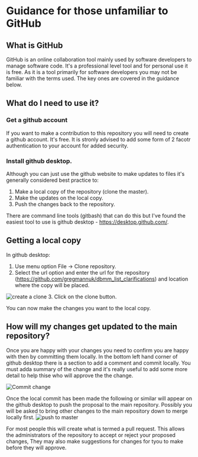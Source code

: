 # Guidance for those unfamiliar to GitHub

## What is GitHub
GitHub is an online collaboration tool mainly used by software developers to manage software code. It's a professional level tool and for personal use it is free. As it is a tool primarily for software developers you may not be familiar with the terms used. The key ones are covered in the guidance below.

## What do I need to use it?
### Get a github account
If you want to make a contribution to this repository you will need to create a github account. It's free. It is stronly advised to add some form of 2 facotr authentication to your account for added security.

### Install github desktop.
Although you can just use the github website to make updates to files it's generally considered best practice to:

1. Make a local copy of the repository (clone the master).
2. Make the updates on the local copy.
3. Push the changes back to the repository.

There are command line tools (gitbash) that can do this but I've found the easiest tool to use is github desktop  - https://desktop.github.com/.


## Getting a local copy
In github desktop:
1. Use menu option File -> Clone repository. 
2. Select the url option and enter the url for the repository (https://github.com/gregmannuk/dbmm_list_clarifications) and location where the copy will be placed.

  ![create a clone](https://user-images.githubusercontent.com/76245811/103282147-b42df980-49cc-11eb-841d-2a0e913d54d9.png)
3. Click on the clone button.

You can now make the changes you want to the local copy.

## How will my changes get updated to the main repository?

Once you are happy with your changes you need to confirm you are happy with then by committing them locally. In the bottom left hand corner of github desktop there is a section to add a comment and commit locally. You must adda summary of the change and it's really useful to add some more detail to help thise who will approve the the change.

![Commit change](https://user-images.githubusercontent.com/76245811/103280813-3c120480-49c9-11eb-8661-e14217ffe7af.png)

Once the local commit has been made the following or similar will appear on the github desktop to push the proposal to the main repository. Possibly you will be asked to bring other changes to the main repository down to merge locally first.
![push to master](https://user-images.githubusercontent.com/76245811/103280874-5a780000-49c9-11eb-881e-7c348172ee13.png)

For most people this will create what is termed a pull request. This allows the administrators of the repository to accept or reject your proposed changes, They may also make suggestions for changes for tyou to make before they will approve.

